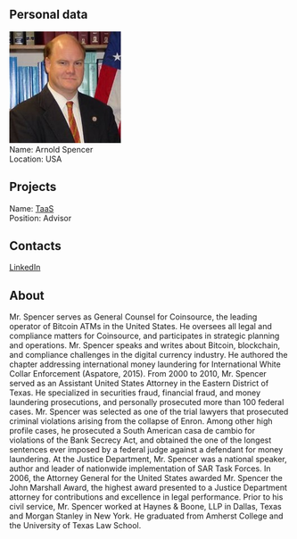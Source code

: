 ## Personal data
![arnold spencer photo](photo/arnold_spencer.jpg)  
Name:   Arnold Spencer  
Location: USA  
## Projects 
Name: [TaaS](../projects/taas.md)  
Position: Advisor   
## Contacts
[LinkedIn](https://www.linkedin.com/in/arnold-spencer-963777/)      
## About
Mr. Spencer serves as General Counsel for Coinsource, the leading operator of Bitcoin ATMs in the United States.  He oversees all legal and compliance matters for Coinsource, and participates in strategic planning and operations. Mr. Spencer speaks and writes about Bitcoin, blockchain, and compliance challenges in the digital currency industry.  He authored the chapter addressing international money laundering for International White Collar Enforcement (Aspatore, 2015). From 2000 to 2010, Mr. Spencer served as an Assistant United States Attorney in the Eastern District of Texas.  He specialized in securities fraud, financial fraud, and money laundering prosecutions, and personally prosecuted more than 100 federal cases.  Mr. Spencer was selected as one of the trial lawyers that prosecuted criminal violations arising from the collapse of Enron.  Among other high profile cases, he prosecuted a South American casa de cambio for violations of the Bank Secrecy Act, and obtained the one of the longest sentences ever imposed by a federal judge against a defendant for money laundering.  At the Justice Department, Mr. Spencer was a national speaker, author and leader of nationwide implementation of SAR Task Forces.  In 2006, the Attorney General for the United States awarded Mr. Spencer the John Marshall Award, the highest award presented to a Justice Department attorney for contributions and excellence in legal performance. Prior to his civil service, Mr. Spencer worked at Haynes & Boone, LLP in Dallas, Texas and Morgan Stanley in New York.  He graduated from Amherst College and the University of Texas Law School.
